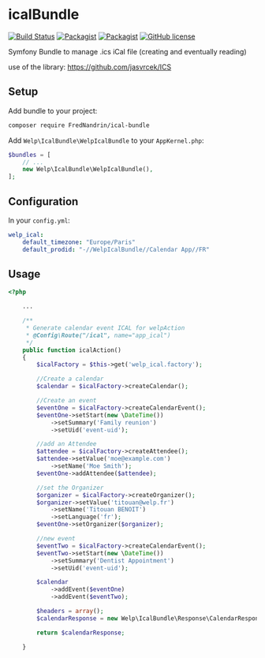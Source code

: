 # icalBundle

[![Build Status](https://travis-ci.org/welpdev/icalBundle.svg?branch=master)](https://travis-ci.org/welpdev/icalBundle)
[![Packagist](https://img.shields.io/packagist/v/welp/ical-bundle.svg)](https://packagist.org/packages/welp/ical-bundle)
[![Packagist](https://img.shields.io/packagist/dt/welp/ical-bundle.svg)](https://packagist.org/packages/welp/ical-bundle)
[![GitHub license](https://img.shields.io/badge/license-MIT-blue.svg)](https://github.com/welpdev/icalBundle/blob/master/LICENSE)

Symfony Bundle to manage .ics iCal file (creating and eventually reading)

use of the library: <https://github.com/jasvrcek/ICS>

## Setup

Add bundle to your project:

```bash
composer require FredNandrin/ical-bundle
```

Add `Welp\IcalBundle\WelpIcalBundle` to your `AppKernel.php`:

```php
$bundles = [
    // ...
    new Welp\IcalBundle\WelpIcalBundle(),
];
```

## Configuration

In your `config.yml`:

```yaml
welp_ical:
    default_timezone: "Europe/Paris"
    default_prodid: "-//WelpIcalBundle//Calendar App//FR"
```

## Usage

``` php
<?php

    ...

    /**
     * Generate calendar event ICAL for welpAction
     * @Config\Route("/ical", name="app_ical")
     */
    public function icalAction()
    {
        $icalFactory = $this->get('welp_ical.factory');

        //Create a calendar
        $calendar = $icalFactory->createCalendar();

        //Create an event
        $eventOne = $icalFactory->createCalendarEvent();
        $eventOne->setStart(new \DateTime())
            ->setSummary('Family reunion')
            ->setUid('event-uid');

        //add an Attendee
        $attendee = $icalFactory->createAttendee();
        $attendee->setValue('moe@example.com')
            ->setName('Moe Smith');
        $eventOne->addAttendee($attendee);

        //set the Organizer
        $organizer = $icalFactory->createOrganizer();
        $organizer->setValue('titouan@welp.fr')
            ->setName('Titouan BENOIT')
            ->setLanguage('fr');
        $eventOne->setOrganizer($organizer);

        //new event
        $eventTwo = $icalFactory->createCalendarEvent();
        $eventTwo->setStart(new \DateTime())
            ->setSummary('Dentist Appointment')
            ->setUid('event-uid');

        $calendar
            ->addEvent($eventOne)
            ->addEvent($eventTwo);

        $headers = array();
        $calendarResponse = new Welp\IcalBundle\Response\CalendarResponse($calendar, 200, $headers);

        return $calendarResponse;

    }


```
